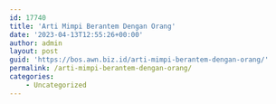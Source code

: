 ```yaml
---
id: 17740
title: 'Arti Mimpi Berantem Dengan Orang'
date: '2023-04-13T12:55:26+00:00'
author: admin
layout: post
guid: 'https://bos.awn.biz.id/arti-mimpi-berantem-dengan-orang/'
permalink: /arti-mimpi-berantem-dengan-orang/
categories:
    - Uncategorized
---
```



